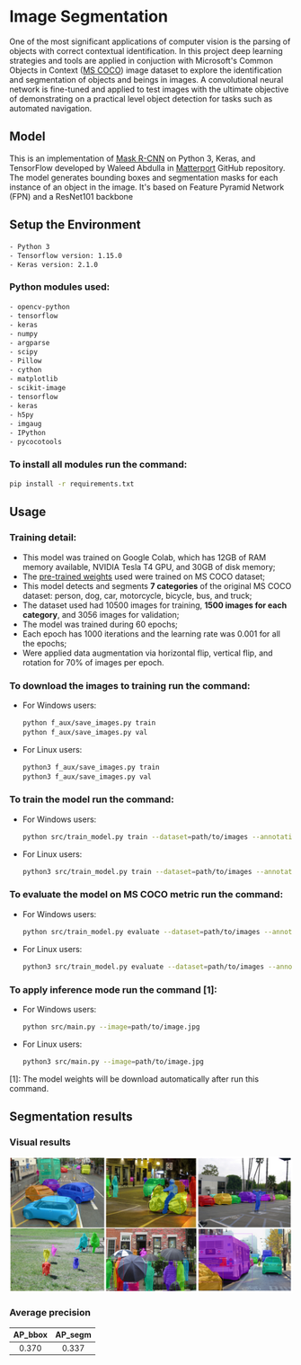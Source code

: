 # Image Segmentation

One of the most significant applications of computer vision is the parsing of objects with correct contextual identification. In this project deep learning strategies and tools are applied in conjuction with Microsoft's Common Objects in Context ([MS COCO](https://cocodataset.org/#home)) image dataset to explore the identification and segmentation of objects and beings in images. A convolutional neural network is fine-tuned and applied to test images with the ultimate objective of demonstrating on a practical level object detection for tasks such as automated navigation.

## Model

This is an implementation of [Mask R-CNN](https://arxiv.org/abs/1703.06870) on Python 3, Keras, and TensorFlow developed by Waleed Abdulla in [Matterport](https://github.com/matterport/Mask_RCNN) GitHub repository. The model generates bounding boxes and segmentation masks for each instance of an object in the image. It's based on Feature Pyramid Network (FPN) and a ResNet101 backbone

## Setup the Environment

    - Python 3
    - Tensorflow version: 1.15.0
    - Keras version: 2.1.0

### Python modules used:
    - opencv-python 
    - tensorflow
    - keras 
    - numpy
    - argparse
    - scipy
    - Pillow
    - cython
    - matplotlib
    - scikit-image
    - tensorflow
    - keras
    - h5py
    - imgaug
    - IPython
    - pycocotools

### To install all modules run the command:

```bash
pip install -r requirements.txt
```

## Usage 

### Training detail:
* This model was trained on Google Colab, which has 12GB of RAM memory available, NVIDIA Tesla T4 GPU, and 30GB of disk memory;
* The [pre-trained weights](https://github.com/matterport/Mask_RCNN/releases/download/v2.0/mask_rcnn_coco.h5) used were trained on MS COCO dataset;
* This model detects and segments **7 categories** of the original MS COCO dataset: person, dog, car, motorcycle, bicycle, bus, and truck;
* The dataset used had 10500 images for training, **1500 images for each category**, and 3056 images for validation;
* The model was trained during 60 epochs;
* Each epoch has 1000 iterations and the learning rate was 0.001 for all the epochs;
* Were applied data augmentation via horizontal flip, vertical flip, and rotation for 70% of images per epoch.

### To download the images to training run the command:
- For Windows users:
    ```bash
    python f_aux/save_images.py train
    python f_aux/save_images.py val
    ```
- For Linux users:
    ```bash
    python3 f_aux/save_images.py train
    python3 f_aux/save_images.py val
    ```

### To train the model run the command:
- For Windows users:
    ```bash
    python src/train_model.py train --dataset=path/to/images --annotations=path/to/annotations --classes=7 --model=path/to/model
    ```
- For Linux users:
    ```bash
    python3 src/train_model.py train --dataset=path/to/images --annotations=path/to/annotations --classes=7 --model=path/to/model
    ```

### To evaluate the model on MS COCO metric run the command:
- For Windows users:
    ```bash
    python src/train_model.py evaluate --dataset=path/to/images --annotations=path/to/annotations --classes=7 --model=path/to/model
    ```
- For Linux users:
    ```bash
    python3 src/train_model.py evaluate --dataset=path/to/images --annotations=path/to/annotations --classes=7 --model=path/to/model
    ```

### To apply inference mode run the command [1]:
- For Windows users:
    ```bash
    python src/main.py --image=path/to/image.jpg
    ```
- For Linux users:
    ```bash
    python3 src/main.py --image=path/to/image.jpg
    ```    

[1]: The model weights will be download automatically after run this command.

## Segmentation results

### Visual results
![alt text](images/colagem_readme.PNG)

### Average precision

| AP_bbox  | AP_segm  |
|:--------:|:--------:|
|   0.370  |  0.337   |
